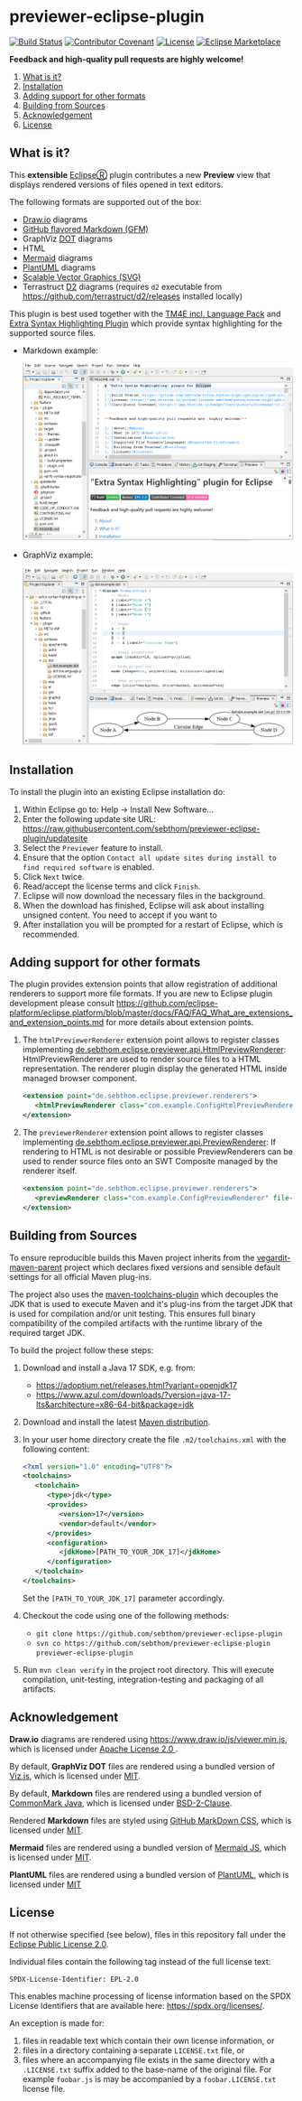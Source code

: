 # previewer-eclipse-plugin

[![Build Status](https://github.com/sebthom/previewer-eclipse-plugin/actions/workflows/build.yml/badge.svg)](https://github.com/sebthom/previewer-eclipse-plugin/actions/workflows/build.yml)
[![Contributor Covenant](https://img.shields.io/badge/Contributor%20Covenant-v2.1%20adopted-ff69b4.svg)](CODE_OF_CONDUCT.md)
[![License](https://img.shields.io/github/license/sebthom/previewer-eclipse-plugin.svg?color=blue)](LICENSE.txt)
[![Eclipse Marketplace](https://img.shields.io/eclipse-marketplace/dt/previewer-plugin?logo=eclipse&label=Downloads)](https://marketplace.eclipse.org/content/previewer-plugin)


**Feedback and high-quality pull requests are  highly welcome!**

1. [What is it?](#what-is-it)
1. [Installation](#installation)
1. [Adding support for other formats](#extending)
1. [Building from Sources](#building)
1. [Acknowledgement](#acknowledgement)
1. [License](#license)


## <a name="what-is-it"></a>What is it?

This **extensible** [EclipseⓇ](https://eclipse.org) plugin contributes a new **Preview** view that displays rendered versions of files
opened in text editors.

The following formats are supported out of the box:
- [Draw.io](https://www.drawio.com/) diagrams
- [GitHub flavored Markdown (GFM)](https://github.github.com/gfm/)
- GraphViz [DOT](https://graphviz.org/doc/info/lang.html) diagrams
- HTML
- [Mermaid](https://mermaid.js.org/) diagrams
- [PlantUML](https://plantuml.com/) diagrams
- [Scalable Vector Graphics (SVG)](https://en.wikipedia.org/wiki/SVG)
- Terrastruct [D2](https://d2lang.com/) diagrams (requires `d2` executable from https://github.com/terrastruct/d2/releases installed locally)

This plugin is best used together with the [TM4E incl. Language Pack](https://github.com/eclipse/tm4e)
and [Extra Syntax Highlighting Plugin](https://github.com/sebthom/extra-syntax-highlighting-eclipse-plugin)
which provide syntax highlighting for the supported source files.

- Markdown example:

  ![](src/site/img/screen_markdown.png)

- GraphViz example:

  ![](src/site/img/screen_graphviz.png)


## <a name="installation"></a>Installation

To install the plugin into an existing Eclipse installation do:
1. Within Eclipse go to: Help -> Install New Software...
1. Enter the following update site URL: https://raw.githubusercontent.com/sebthom/previewer-eclipse-plugin/updatesite
1. Select the `Previewer` feature to install.
1. Ensure that the option `Contact all update sites during install to find required software` is enabled.
1. Click `Next` twice.
1. Read/accept the license terms and click `Finish`.
1. Eclipse will now download the necessary files in the background.
1. When the download has finished, Eclipse will ask about installing unsigned content. You need to accept if you want to
1. After installation you will be prompted for a restart of Eclipse, which is recommended.


## <a id="extending"></a>Adding support for other formats

The plugin provides extension points that allow registration of additional renderers to support more file formats.
If you are new to Eclipse plugin development please consult https://github.com/eclipse-platform/eclipse.platform/blob/master/docs/FAQ/FAQ_What_are_extensions_and_extension_points.md
for more details about extension points.

1. The `htmlPreviewerRenderer` extension point allows to register classes implementing [de.sebthom.eclipse.previewer.api.HtmlPreviewRenderer](plugin/src/main/java/de/sebthom/eclipse/previewer/api/HtmlPreviewRenderer.java):
   HtmlPreviewRenderer are used to render source files to a HTML representation. The renderer plugin display the generated HTML inside managed browser component.
   ```xml
   <extension point="de.sebthom.eclipse.previewer.renderers">
      <htmlPreviewRenderer class="com.example.ConfigHtmlPreviewRenderer" file-extensions="cfg,ini" file-pattern="**/.cfg/_config_rc" file-names="CONFIG_RC" />
   </extension>
   ```

1. The `previewerRenderer` extension point allows to register classes implementing [de.sebthom.eclipse.previewer.api.PreviewRenderer](plugin/src/main/java/de/sebthom/eclipse/previewer/api/PreviewRenderer.java):
   If rendering to HTML is not desirable or possible PreviewRenderers can be used to render source files onto an SWT Composite managed by the renderer itself.
   ```xml
   <extension point="de.sebthom.eclipse.previewer.renderers">
      <previewRenderer class="com.example.ConfigPreviewRenderer" file-extensions="cfg,ini" file-pattern="**/.cfg/_config_rc" file-names="CONFIG_RC" />
   </extension>
   ```

## <a id="building"></a>Building from Sources

To ensure reproducible builds this Maven project inherits from the [vegardit-maven-parent](https://github.com/vegardit/vegardit-maven-parent)
project which declares fixed versions and sensible default settings for all official Maven plug-ins.

The project also uses the [maven-toolchains-plugin](http://maven.apache.org/plugins/maven-toolchains-plugin/) which decouples the JDK that is
used to execute Maven and it's plug-ins from the target JDK that is used for compilation and/or unit testing. This ensures full binary
compatibility of the compiled artifacts with the runtime library of the required target JDK.

To build the project follow these steps:

1. Download and install a Java 17 SDK, e.g. from:
   - https://adoptium.net/releases.html?variant=openjdk17
   - https://www.azul.com/downloads/?version=java-17-lts&architecture=x86-64-bit&package=jdk

1. Download and install the latest [Maven distribution](https://maven.apache.org/download.cgi).

1. In your user home directory create the file `.m2/toolchains.xml` with the following content:

   ```xml
   <?xml version="1.0" encoding="UTF8"?>
   <toolchains>
      <toolchain>
         <type>jdk</type>
         <provides>
            <version>17</version>
            <vendor>default</vendor>
         </provides>
         <configuration>
            <jdkHome>[PATH_TO_YOUR_JDK_17]</jdkHome>
         </configuration>
      </toolchain>
   </toolchains>
   ```

   Set the `[PATH_TO_YOUR_JDK_17]` parameter accordingly.

1. Checkout the code using one of the following methods:

    - `git clone https://github.com/sebthom/previewer-eclipse-plugin`
    - `svn co https://github.com/sebthom/previewer-eclipse-plugin previewer-eclipse-plugin`

1. Run `mvn clean verify` in the project root directory. This will execute compilation, unit-testing, integration-testing and
   packaging of all artifacts.


## <a name="acknowledgement"></a>Acknowledgement

**Draw.io** diagrams are rendered using https://www.draw.io/js/viewer.min.js, which is licensed under [Apache License 2.0 ](https://github.com/jgraph/drawio/blob/dev/LICENSE).

By default, **GraphViz DOT** files are rendered using a bundled version of [Viz.js](https://github.com/mdaines/viz-js), which is licensed under [MIT](https://github.com/mdaines/viz-js/blob/v3/LICENSE).

By default, **Markdown** files are rendered using a bundled version of [CommonMark Java](https://github.com/commonmark/commonmark-java), which is licensed under [BSD-2-Clause](https://github.com/commonmark/commonmark-java/blob/main/LICENSE.txt).

Rendered **Markdown** files are styled using [GitHub MarkDown CSS](https://github.com/sindresorhus/github-markdown-css/), which is licensed under [MIT](https://github.com/sindresorhus/github-markdown-css/blob/main/license).

**Mermaid** files are rendered using a bundled version of [Mermaid JS](https://github.com/mermaid-js/mermaid), which is licensed under [MIT](https://github.com/mermaid-js/mermaid/blob/develop/LICENSE).

**PlantUML** files are rendered using a bundled version of [PlantUML](https://github.com/plantuml/plantuml/), which is licensed under [MIT](https://github.com/plantuml/plantuml/blob/master/plantuml-mit/mit-license.txt)


## <a name="license"></a>License

If not otherwise specified (see below), files in this repository fall under the [Eclipse Public License 2.0](LICENSE.txt).

Individual files contain the following tag instead of the full license text:
```
SPDX-License-Identifier: EPL-2.0
```

This enables machine processing of license information based on the SPDX License Identifiers that are available here: https://spdx.org/licenses/.

An exception is made for:
1. files in readable text which contain their own license information, or
2. files in a directory containing a separate `LICENSE.txt` file, or
3. files where an accompanying file exists in the same directory with a `.LICENSE.txt` suffix added to the base-name of the original file.
   For example `foobar.js` is may be accompanied by a `foobar.LICENSE.txt` license file.
